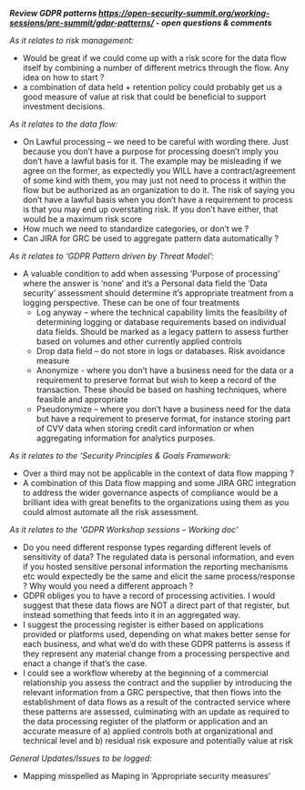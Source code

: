 ***Review GDPR patterns https://open-security-summit.org/working-sessions/pre-summit/gdpr-patterns/ - open questions & comments***

*As it relates to risk management:*

* Would be great if we could come up with a risk score for the data flow itself by combining a number of different metrics through the flow. Any idea on how to start ?
* a combination of data held + retention policy could probably get us a good measure of value at risk that could be beneficial to support investment decisions.

*As it relates to the data flow:*

* On Lawful processing – we need to be careful with wording there. Just because you don’t have a purpose for processing doesn’t imply you don’t have a lawful basis for it. The example may be misleading if we agree on the former, as expectedly you WILL have a contract/agreement of some kind with them, you may just not need to process it within the flow but be authorized as an organization to do it. The risk of saying you don’t have a lawful basis when you don’t have a requirement to process is that you may end up overstating risk. If you don’t have either, that would be a maximum risk score
* How much we need to standardize categories, or don’t we ?
* Can JIRA for GRC be used to aggregate pattern data automatically ?

*As it relates to ‘GDPR Pattern driven by Threat Model’:*

*	A valuable condition to add when assessing ‘Purpose of processing’ where the answer is ‘none’ and it’s a Personal data field the ‘Data security’ assessment should determine it’s appropriate treatment from a logging perspective. These can be one of four treatments
	* Log anyway – where the technical capability limits the feasibility of determining logging or database requirements based on individual data fields. Should be marked as a legacy pattern to assess further based on volumes and other currently applied controls
	* Drop data field – do not store in logs or databases. Risk avoidance measure
	* Anonymize  - where you don’t have a business need for the data or a requirement to preserve format but wish to keep a record of the transaction. These should be based on hashing techniques, where feasible and appropriate
	* Pseudonymize – where you don’t have a business need for the data but have a requirement to preserve format, for instance storing part of CVV data when storing credit card information or when aggregating information for analytics purposes.

*As it relates to the ‘Security Principles & Goals Framework:*

* Over a third may not be applicable in the context of data flow mapping ?
* A combination of this Data flow mapping and some JIRA GRC integration to address the wider governance aspects of compliance would be a brilliant idea with great benefits to the organizations using them as you could almost automate all the risk assessment.

*As it relates to the 'GDPR Workshop sessions – Working doc'*

* Do you need different response types regarding different levels of sensitivity of data? The regulated data is personal information, and even if you hosted sensitive personal information the reporting mechanisms etc would expectedly be the same and elicit the same process/response ? Why would you need a different approach ?
* GDPR obliges you to have a record of processing activities. I would suggest that these data flows are NOT a direct part of that register, but instead something that feeds into it in an aggregated way.
* I suggest the processing register is either based on applications provided or platforms used, depending on what makes better sense for each business, and what we’d do with these GDPR patterns is assess if they represent any material change from a processing perspective and enact a change if that’s the case.
* I could see a workflow whereby at the beginning of a commercial relationship you assess the contract and the supplier by introducing the relevant information from a GRC perspective, that then flows into the establishment of data flows as a result of the contracted service where these patterns are assessed, culminating with an update as required to the data processing register of the platform or application and an accurate measure of a) applied controls both at organizational and technical level and b) residual risk exposure and potentially value at risk

*General Updates/Issues to be logged:*

* Mapping misspelled as Maping in ‘Appropriate security measures’